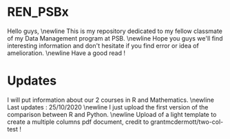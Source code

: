 # REN_PSBx

Hello guys, 
\newline
This is my repository dedicated to my fellow classmate of my Data Management program at PSB.
\newline
Hope you guys we'll find interesting information and don't hesitate if you find error or idea of amelioration. 
\newline
Have a good read !

# Updates

I will put information about our 2 courses in R and Mathematics.
\newline
Last updates : 25/10/2020
\newline
I just upload the first version of the comparison between R and Python.
\newline
Upload of a light template to create a multiple columns pdf document, credit to grantmcdermott/two-col-test !
